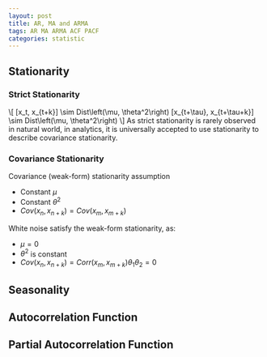 ```yaml
---
layout: post
title: AR, MA and ARMA
tags: AR MA ARMA ACF PACF
categories: statistic
---
```


## Stationarity
### Strict Stationarity
\\[
[x_t, x_{t+k}] \sim Dist\left(\mu, \theta^2\right)
[x_{t+\tau}, x_{t+\tau+k}] \sim Dist\left(\mu, \theta^2\right)
\\]
As strict stationarity is rarely observed in natural world, in analytics, it is universally accepted to use stationarity to describe covariance stationarity.

### Covariance Stationarity
Covariance (weak-form) stationarity assumption
* Constant $\mu$
* Constant $\theta^2$
* $Cov\left(x_n, x_{n+k}\right) = Cov\left(x_m, x_{m+k}\right)$

White noise satisfy the weak-form stationarity, as:
* $\mu=0$
* $\theta^2$ is constant
* $Cov\left(x_n, x_{n+k}\right) = Corr\left(x_m, x_{m+k}\right)\theta_1\theta_2=0$

## Seasonality


## Autocorrelation Function

## Partial Autocorrelation Function